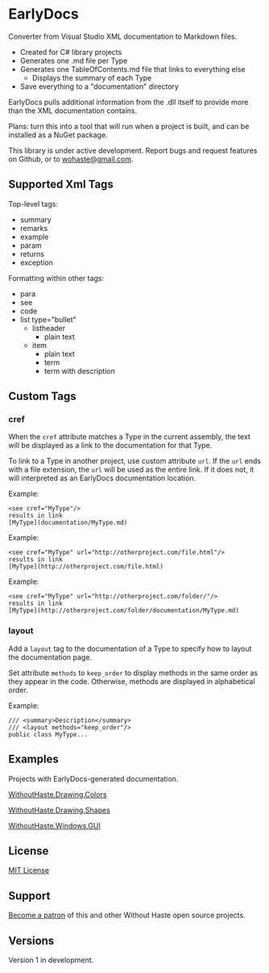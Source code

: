 # EarlyDocs

Converter from Visual Studio XML documentation to Markdown files.
* Created for C# library projects
* Generates one .md file per Type
* Generates one TableOfContents.md file that links to everything else
    * Displays the summary of each Type
* Save everything to a "documentation" directory

EarlyDocs pulls additional information from the .dll itself to provide more than the XML documentation contains.

Plans: turn this into a tool that will run when a project is built, and can be installed as a NuGet package.

This library is under active development. Report bugs and request features on Github, or to wohaste@gmail.com.

## Supported Xml Tags

Top-level tags:  
* summary
* remarks
* example
* param
* returns
* exception

Formatting within other tags:  
* para
* see
* code
* list type="bullet"
    * listheader
	    * plain text
    * item
	    * plain text
        * term
        * term with description

## Custom Tags

### cref

When the `cref` attribute matches a Type in the current assembly, the text will be displayed as a link to the documentation for that Type.

To link to a Type in another project, use custom attribute `url`. If the `url` ends with a file extension, the `url` will be used as the entire link. If it does not, it will interpreted as an EarlyDocs documentation location.

Example:  
```
<see cref="MyType"/>
results in link
[MyType](documentation/MyType.md)
```

Example:  
```
<see cref="MyType" url="http://otherproject.com/file.html"/>
results in link
[MyType](http://otherproject.com/file.html)
```

Example:  
```
<see cref="MyType" url="http://otherproject.com/folder/"/>
results in link
[MyType](http://otherproject.com/folder/documentation/MyType.md)
```

### layout

Add a `layout` tag to the documentation of a Type to specify how to layout the documentation page.

Set attribute `methods` to `keep_order` to display methods in the same order as they appear in the code. Otherwise, methods are displayed in alphabetical order.

Example:  
```
/// <summary>Description</summary>
/// <layout methods="keep_order"/>
public class MyType...
```

## Examples

Projects with EarlyDocs-generated documentation.

[WithoutHaste.Drawing.Colors](https://github.com/WithoutHaste/WithoutHaste.Drawing.Colors/blob/master/documentation/TableOfContents.md)

[WithoutHaste.Drawing.Shapes](https://github.com/WithoutHaste/WithoutHaste.Drawing.Shapes/blob/master/documentation/TableOfContents.md)

[WithoutHaste.Windows.GUI](https://github.com/WithoutHaste/WithoutHaste.Windows.GUI/blob/master/documentation/TableOfContents.md)

## License

[MIT License](https://github.com/WithoutHaste/EarlyDocs/blob/master/LICENSE)

## Support

[Become a patron](https://www.patreon.com/withouthaste) of this and other Without Haste open source projects.

## Versions

Version 1 in development.